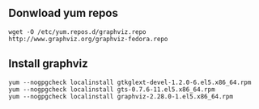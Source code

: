 ## Donwload yum repos 
    wget -O /etc/yum.repos.d/graphviz.repo http://www.graphviz.org/graphviz-fedora.repo


## Install graphviz

    yum --nogpgcheck localinstall gtkglext-devel-1.2.0-6.el5.x86_64.rpm
    yum --nogpgcheck localinstall gts-0.7.6-11.el5.x86_64.rpm
    yum --nogpgcheck localinstall graphviz-2.28.0-1.el5.x86_64.rpm
